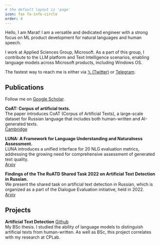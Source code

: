```yaml
---
# the default layout is 'page'
icon: fas fa-info-circle
order: 4
---
```


Hello, I am Marat! I am a versatile and dedicated engineer with a strong focus on ML product development for natural languages and human speech.

I work at Applied Sciences Group, Microsoft. As a part of this group, I contribute to the LLM platform and Text Intelligence scenarios, enabling language models across Microsoft products, including Windows OS.

The fastest way to reach me is either via <a href="https://x.com/marat_ml">𝕏 (Twitter)</a> or <a href="https://t.me/msaidov">Telegram</a>.

## Publications

Follow me on <a href="https://scholar.google.com/citations?user=w9JHvdYAAAAJ&hl=en">Google Scholar</a>.

**CoAT: Corpus of artificial texts.** <br>
The paper introduces CoAT (Corpus of Artificial Texts), a large-scale dataset for Russian language that includes both human-written and AI-generated texts. <br>
<a href="https://www.cambridge.org/core/journals/natural-language-processing/article/coat-corpus-of-artificial-texts/7E2CA97E21663CC031FB6BAFE56E0046" class="btn" title="{{ site.data.ui-text[site.locale].share_on_label }} Cambridge"><i class="fa-fb fa-newspaper"></i><span> Cambridge</span></a> <br>


**LUNA: A Framework for Language Understanding and Naturalness Assessment.** <br>
LUNA introduces a unified interface for 20 NLG evaluation metrics, addressing the growing need for comprehensive assessment of generated text quality. <br>
<a href="https://arxiv.org/abs/2401.04522" class="btn" title="{{ site.data.ui-text[site.locale].share_on_label }} Arxiv"><i class="fa-fb fa-newspaper"></i><span> Arxiv</span></a> <br>


**Findings of the The RuATD Shared Task 2022 on Artificial Text Detection in Russian.** <br>
We present the shared task on artificial text detection in Russian, which is organized as a part of the Dialogue Evaluation initiative, held in 2022. <br>
<a href="https://arxiv.org/abs/2206.01583" class="btn" title="{{ site.data.ui-text[site.locale].share_on_label }} Arxiv"><i class="fa-fb fa-newspaper"></i><span> Arxiv</span></a> <br>

## Projects

**Artificial Text Detection**
<a href="https://github.com/martysai/artificial-text-detection" class="btn" title="{{ site.data.ui-text[site.locale].share_on_label }} Github"><i class="fab fa-fw fa-github" aria-hidden="true"></i><span> Github</span></a> <br>
My BSc thesis. I studied the ability of language models to distinguish artificial texts from human-written. As well as BSc, this project correlates with my research at CPLab. <br>
